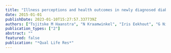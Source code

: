 ```yaml
---
title: "Illness perceptions and health outcomes in newly diagnosed diabetes patients"
date: 2015-01-01
publishDate: 2023-01-10T15:27:57.337739Z
authors: ["Tsjitske M Haanstra", "N Kraamwinkel", "Iris Eekhout", "G Nijpels", "Henrica CW de Vet", "Raymond W Ostelo"]
publication_types: ["2"]
abstract: ""
featured: false
publication: "*Qual Life Res*"
---
```


